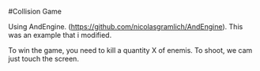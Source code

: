 #Collision Game

Using AndEngine. (https://github.com/nicolasgramlich/AndEngine). This was an example that i modified.

To win the game, you need to kill a quantity X of enemis. To shoot, we cam just touch the screen.
